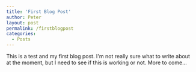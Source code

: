 ```yaml
---
title: 'First Blog Post'
author: Peter
layout: post
permalink: /firstblogpost
categories:
  - Posts
---
```


This is a test and my first blog post. I'm not really sure what to write about at the moment, but I need to see if this is working or not.  More to come...  

